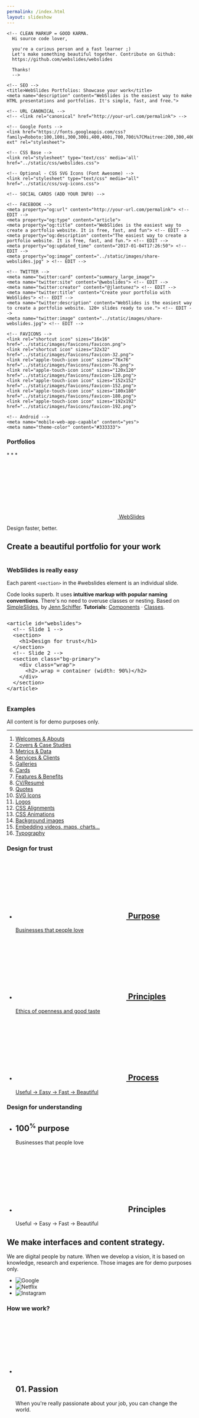 ```yaml
---
permalink: /index.html
layout: slideshow
---
```

<html lang="en" prefix="og: http://ogp.me/ns#">
  <head>
    <meta charset="utf-8">
    <meta name="viewport" content="width=device-width, initial-scale=1">

    <!-- CLEAN MARKUP = GOOD KARMA.
      Hi source code lover,

      you're a curious person and a fast learner ;)
      Let's make something beautiful together. Contribute on Github:
      https://github.com/webslides/webslides

      Thanks!
      -->

    <!-- SEO -->
    <title>WebSlides Portfolios: Showcase your work</title>
    <meta name="description" content="WebSlides is the easiest way to make HTML presentations and portfolios. It's simple, fast, and free.">

    <!-- URL CANONICAL -->
    <!-- <link rel="canonical" href="http://your-url.com/permalink"> -->

    <!-- Google Fonts -->
    <link href="https://fonts.googleapis.com/css?family=Roboto:100,100i,300,300i,400,400i,700,700i%7CMaitree:200,300,400,600,700&amp;subset=latin-ext" rel="stylesheet">

    <!-- CSS Base -->
    <link rel="stylesheet" type='text/css' media='all' href="../static/css/webslides.css">

    <!-- Optional - CSS SVG Icons (Font Awesome) -->
    <link rel="stylesheet" type="text/css" media="all" href="../static/css/svg-icons.css">

    <!-- SOCIAL CARDS (ADD YOUR INFO) -->

    <!-- FACEBOOK -->
    <meta property="og:url" content="http://your-url.com/permalink"> <!-- EDIT -->
    <meta property="og:type" content="article">
    <meta property="og:title" content="WebSlides is the easiest way to create a portfolio website. It is free, fast, and fun"> <!-- EDIT -->
    <meta property="og:description" content="The easiest way to create a portfolio website. It is free, fast, and fun."> <!-- EDIT -->
    <meta property="og:updated_time" content="2017-01-04T17:26:50"> <!-- EDIT -->
    <meta property="og:image" content="../static/images/share-webslides.jpg" > <!-- EDIT -->

    <!-- TWITTER -->
    <meta name="twitter:card" content="summary_large_image">
    <meta name="twitter:site" content="@webslides"> <!-- EDIT -->
    <meta name="twitter:creator" content="@jlantunez"> <!-- EDIT -->
    <meta name="twitter:title" content="Create your portfolio with WebSlides"> <!-- EDIT -->
    <meta name="twitter:description" content="WebSlides is the easiest way to create a portfolio website. 120+ slides ready to use."> <!-- EDIT -->
    <meta name="twitter:image" content="../static/images/share-webslides.jpg"> <!-- EDIT -->

    <!-- FAVICONS -->
    <link rel="shortcut icon" sizes="16x16" href="../static/images/favicons/favicon.png">
    <link rel="shortcut icon" sizes="32x32" href="../static/images/favicons/favicon-32.png">
    <link rel="apple-touch-icon icon" sizes="76x76" href="../static/images/favicons/favicon-76.png">
    <link rel="apple-touch-icon icon" sizes="120x120" href="../static/images/favicons/favicon-120.png">
    <link rel="apple-touch-icon icon" sizes="152x152" href="../static/images/favicons/favicon-152.png">
    <link rel="apple-touch-icon icon" sizes="180x180" href="../static/images/favicons/favicon-180.png">
    <link rel="apple-touch-icon icon" sizes="192x192" href="../static/images/favicons/favicon-192.png">

    <!-- Android -->
    <meta name="mobile-web-app-capable" content="yes">
    <meta name="theme-color" content="#333333">
  </head>
  <body>
    <main role="main">
      <article id="webslides">
        <!-- Quick Guide
          - Each parent <section> in the <article id="webslides"> element is an individual slide.
          - Vertical sliding = <article id="webslides" class="vertical">
          - <div class="wrap"> = container 90% / <div class="wrap size-50"> = 45%;
        -->
        <section class="bg-primary">
         <span class="background dark" style="background-image:url('https://source.unsplash.com/oHrodCLNnU8/')"></span>
          <div class="wrap aligncenter">
            <h1 class="text-landing">Portfolios</h1>
            <p class="text-symbols">* * * </p>
            <p><a class="button ghost" href="https://webslides.tv/webslides-latest.zip" title="Download WebSlides for free"><svg class="fa-cloud-download"><use xlink:href="#fa-cloud-download"></use></svg> WebSlides</a>
            </p>
          </div>
        </section>
        <section>
          <!--.wrap = container (width: 90%) -->
          <div class="wrap aligncenter">
            <p class="text-subtitle">Design faster, better.</p>
            <h2>Create a beautiful portfolio for your work</h2>
          </div>
          <!-- .end .wrap -->
        </section>
        <section>
          <!--.wrap = container (width: 90%) -->
          <div class="wrap">
            <div class="grid vertical-align">
              <div class="column">
                <h3><strong>WebSlides is really easy</strong></h3>
                <p class="text-intro">Each parent <code>&lt;section&gt;</code> in the #webslides element is an individual slide. </p>
                <p>Code looks superb. It uses <strong>intuitive markup with popular naming conventions</strong>. There's no need to overuse classes or nesting. Based on <a href="https://github.com/jennschiffer/SimpleSlides">SimpleSlides</a>, by <a href="http://jennmoney.biz">Jenn Schiffer</a>. <strong>Tutorials</strong>: <a href="../demos/components.html" title="WebSlides Components">Components</a> &middot; <a href="../demos/classes.html" title="WebSlides Classes">Classes</a>.</p>
              </div>
              <!-- .end .column -->
              <div class="column">
                <pre>&lt;article id="webslides"&gt;
  <span class="code-comment">&lt;!-- Slide 1 --&gt;</span>
  &lt;section&gt;
    &lt;h1&gt;Design for trust&lt;/h1&gt;
  &lt;/section&gt;
  <span class="code-comment">&lt;!-- Slide 2 --&gt;</span>
  &lt;section class="bg-primary"&gt;
    &lt;div class="wrap"&gt;
      &lt;h2&gt;.wrap = container (width: 90%)&lt;/h2&gt;
    &lt;/div&gt;
  &lt;/section&gt;
&lt;/article&gt;
</pre>
              </div>
              <!-- .end .column -->
            </div>
            <!-- .end .grid -->
          </div>
          <!-- .end .wrap -->
        </section>
        <section>
          <div class="wrap size-50">
            <h3>Examples</h3>
            <p>All content is for demo purposes only.</p>
            <hr>
            <ol class="text-cols">
              <li><a target="_blank" href="#slide=5">Welcomes & Abouts</a></li>
              <li><a target="_blank" href="#slide=9">Covers & Case Studies</a></li>
              <li><a target="_blank" href="#slide=16">Metrics & Data</a></li>
              <li><a target="_blank" href="#slide=22">Services & Clients</a></li>
              <li><a target="_blank" href="#slide=28">Galleries</a></li>
              <li><a target="_blank" href="#slide=33">Cards</a></li>
              <li><a target="_blank" href="#slide=36">Features & Benefits</a></li>
              <li><a target="_blank" href="#slide=41">CV/Resumé</a></li>
              <li><a target="_blank" href="#slide=45">Quotes</a></li>
              <li><a target="_blank" href="#slide=49">SVG Icons</a></li>
              <li><a target="_blank" href="#slide=50">Logos</a></li>
              <li><a target="_blank" href="#slide=51">CSS Alignments</a></li>
              <li><a target="_blank" href="#slide=62">CSS Animations</a></li>
              <li><a target="_blank" href="#slide=67">Background images</a></li>
              <li><a target="_blank" href="#slide=70">Embedding videos, maps, charts...</a></li>
              <li><a target="_blank" href="#slide=76">Typography</a></li>
            </ol>
          </div>
          <!-- .end .wrap -->
        </section>
        <section>
          <div class="wrap">
            <h1>Design <span>for</span> trust</h1>
            <ul class="flexblock blink border">
              <li>
                <a href="#">
                  <h2>
                    <svg class="fa-bar-chart">
                      <use xlink:href="#fa-bar-chart"></use>
                    </svg>
                    Purpose
                  </h2>
                  Businesses that people love
                </a>
              </li>
              <li>
                <a href="">
                  <h2>
                    <svg class="fa-balance-scale">
                      <use xlink:href="#fa-balance-scale"></use>
                    </svg>
                    Principles
                  </h2>
                  Ethics of openness and good taste
                </a>
              </li>
              <li>
                <a href="#">
                  <h2>
                    <svg class="fa-cog">
                      <use xlink:href="#fa-cog"></use>
                    </svg>
                    Process
                  </h2>
                  Useful &rarr; Easy &rarr; Fast &rarr; Beautiful
                </a>
              </li>
            </ul>
          </div>
          <!-- .end .wrap -->
        </section>
        <section class="bg-primary">
         <div class="wrap">
            <h1>Design <span>for</span> understanding</h1>
            <ul class="flexblock features fadeInUp">
              <li>
                <div>
                  <h2><span>100<sup>%</sup></span> purpose</h2>
                  Businesses that people love
                </div>
              </li>
              <li>
                <div>
                  <h2>
                    <svg class="fa-heart-o">
                      <use xlink:href="#fa-heart-o"></use>
                    </svg>
                    Principles
                  </h2>
                  Useful &rarr; Easy &rarr; Fast &rarr; Beautiful
                </div>
              </li>
            </ul>
          </div>
          <!-- .end .wrap -->
        </section>
        <section>
          <div class="wrap">
            <div class="content-left">
              <h2>We make interfaces and content strategy.</h2>
            </div>
            <!-- end .content-left -->
            <div class="content-left">
              <p>We are digital people by nature. When we develop a vision, it is based on knowledge, research and experience. Those images are for demo purposes only.</p>
            </div>
            <!-- end .content-left -->
            <ul class="flexblock zoomIn">
              <li>
                <div>
                  <img class="blacklogo" src="../static/images/logos/google.svg" alt="Google">
                </div>
              </li>
              <li>
                <div>
                  <img class="blacklogo" src="../static/images/logos/netflix.svg" alt="Netflix">
                </div>
              </li>
              <li>
                <div>
                  <img class="blacklogo" src="../static/images/logos/instagram.svg" alt="Instagram">
                </div>
              </li>
            </ul>
          </div>
          <!-- .end .wrap -->
        </section>
        <section>
          <div class="wrap">
            <h3>How we work?</h3>
            <ul class="flexblock steps">
              <!-- li>a? Add blink = <ul class="flexblock steps blink">-->
              <li>
                <span>
                  <svg class="fa-heartbeat">
                    <use xlink:href="#fa-heartbeat"></use>
                  </svg>
                </span>
                <h2>01. Passion</h2>
                <p>When you're really passionate about your job, you can change the world.</p>
              </li>
              <li>
                <div class="process step-2"></div>
                <span>
                  <svg class="fa-magic">
                    <use xlink:href="#fa-magic"></use>
                  </svg>
                </span>
                <h2>02. Purpose</h2>
                <p>Why does this business exist? How are you different? Why matters?</p>
              </li>
              <li>
                <div class="process step-3"></div>
                <span>
                  <svg class="fa-balance-scale">
                    <use xlink:href="#fa-balance-scale"></use>
                  </svg>
                </span>
                <h2>03. Principles</h2>
                <p>Leadership through openness, empathy, usefulness, and good taste.</p>
              </li>
              <li>
                <div class="process step-4"></div>
                <span>
                  <svg class="fa-cog">
                    <use xlink:href="#fa-cog"></use>
                  </svg>
                </span>
                <h2>04. Process</h2>
                <ul>
                  <li>Useful</li>
                  <li>Easy</li>
                  <li>Fast</li>
                  <li>Beautiful</li>
                </ul>
              </li>
            </ul>
          </div>
          <!-- .end .wrap -->
        </section>
        <section class="aligncenter">
          <!-- Overlay/Opacity: [class*="bg-"] > .background.dark or .light -->
          <span class="background" style="background-image:url('https://source.unsplash.com/xxeAftHHq6E/')"></span>
          <div class="wrap">
            <h2 class="text-landing"><strong>Covers</strong></h2>
          </div>
        </section>
        <section class="bg-black-blue">
          <span class="background dark" style="background-image:url('https://source.unsplash.com/LW3FskrgQ9M/')"></span>
          <div class="wrap size-50">
            <p class="text-subtitle">Mercedes-Benz</p>
            <h2>Defining a new platform for the connected car</h2>
          </div>
          <!-- .end .wrap -->
        </section>
        <section>
          <!-- Overlay/Opacity: [class*="bg-"] > .background.dark or .light -->
          <span class="background" style="background-image:url('https://source.unsplash.com/yssUhIxbUZA/')"></span>
          <div class="wrap">
            <div class="content-left bg-trans-dark fadeInUp">
              <img class="whitelogo" src="../static/images/logos/airbnb.svg" alt="Airbnb">
              <hr>
              <h2><strong>Designing Experiences</strong></h2>
              <p>Meet locals who share your interests.</p>
            </div>
          </div>
          <!-- .end .wrap -->
        </section>
        <section class="bg-apple">
          <span class="background-left-bottom" style="background-image:url('../static/images/iphone-hand.png')"></span>
          <div class="wrap">
            <div class="content-right">
              <h2>
                Redesigning
                <svg class="fa-apple">
                  <use xlink:href="#fa-apple"></use>
                </svg>
                Pay
              </h2>
              <p>Content demo. We've been working with the Acme team over the last three months to build a new app.</p>
              <p>
                <a href="#" class="button" title="Case study">Case study &rsaquo;</a>
                <a href="https://www.apple.com/apple-pay/" class="button ghost" title="Apple Website">Open site &rsaquo;</a>
              </p>
            </div>
          </div>
          <!-- .end .wrap -->
        </section>
        <section class="bg-gradient-white">
          <span class="background-right" style="background-image:url('../static/images/iphone.png')"></span>
          <div class="wrap">
            <div class="content-left">
              <p class="text-subtitle">Christmas Campaign 2016</p>
              <h2>A new home for Apple
              </h2>
              <p>We established visual branding and photography direction. All content is for demo purposes only. </p>
              <p>
                <a href="#" class="button" title="Case study">Case study &rsaquo;</a>
              </p>
            </div>
          </div>
          <!-- .end .wrap -->
        </section>
        <section>
          <div class="wrap">
            <div class="grid vertical-align">
              <div class="column">
                <h2>
                  A Phone by Google
                </h2>
                <p class="text-intro">We worked closely with the very talented people at Acme and created a new website. Content demo. </p>
                <ul class="description">
                  <li>
                    <span class="text-label">
                    Client:
                    </span>
                    Google (2016)
                  </li>
                  <li>
                    <span class="text-label">
                    Services:
                    </span>
                    Web Design
                  </li>
                  <li>
                    <span class="text-label">
                    Website:
                    </span>
                    <a href="https://madeby.google.com/phone/">madeby.google.com/phone</a>
                  </li>
                </ul>
              </div>
              <!-- end .column-->
              <div class="column">
                <figure>
                  <img src="../static/images/android.png" alt="Pixel Phone">
                </figure>
              </div>
              <!-- end figure-->
            </div>
            <!-- end .grid-->
          </div>
          <!-- end .wrap-->
        </section>
        <section class="aligncenter">
          <div class="wrap size-50">
            <figure class="browser">
              <a href="#" title="Title"><img src="https://webslides.tv/static/images/cover-apple.jpg" alt="Screenshot"></a>
            </figure>
            <p>HTML/CSS Browser: <code>.browser</code></p>
          </div>
          <!-- .end .wrap -->
        </section>
        <section>
          <div class="wrap aligncenter">
            <h2><strong>Metrics & Data</strong></h2>
          </div>
          <!-- .end .wrap -->
        </section>
        <section>
          <div class="wrap">
            <div class="content-left">
              <h2>WebSlides help you build a culture of innovation.</h2>
            </div>
            <!-- end .content-left -->
            <div class="content-left">
              <p>Everyone loves stories. WebSlides is about good karma. Hypertext, clean code, and beauty as narrative elements. All content is for demo purposes only.</p>
            </div>
            <!-- end .content-left -->
            <ul class="flexblock metrics">
              <li> Founded
                <span>1976</span>
              </li>
              <li>
                <span>120+</span>
                Prebuilt Slides
              </li>
              <li>
                <span>
                  <svg class="fa-users">
                    <use xlink:href="#fa-users"></use>
                  </svg>
                </span>
                24M Downloads
              </li>
              <li>
                <span>
                  <svg class="fa-line-chart">
                    <use xlink:href="#fa-line-chart"></use>
                  </svg>
                </span>
                Revenue: $16M
              </li>
            </ul>
          </div>
          <!-- .end .wrap -->
        </section>
        <section class="bg-green">
          <div class="wrap">
            <!-- li>a? Add blink (block link) = <ul class="flexblock metrics blink">-->
            <ul class="flexblock metrics border">
              <li> Founded
                <span>2032</span>
              </li>
              <li>
                <span>
                  <svg class="fa-users">
                    <use xlink:href="#fa-users"></use>
                  </svg>
                </span>
                24M Subscribers
              </li>
              <li>
                <span>
                  <svg class="fa-line-chart">
                    <use xlink:href="#fa-line-chart"></use>
                  </svg>
                </span>
                Revenue: $16M
              </li>
              <li>
                Monthly Growth
                <span>64%</span>
              </li>
              <li>
                <span>
                  <svg class="fa-building-o">
                    <use xlink:href="#fa-building-o"></use>
                  </svg>
                </span>
                8 Offices
              </li>
              <li>
                <span>
                  <svg class="fa-smile-o">
                    <use xlink:href="#fa-smile-o"></use>
                  </svg>
                </span>
                48 Employees
              </li>
              <li>
                <span>
                  <svg class="fa-usd">
                    <use xlink:href="#fa-usd"></use>
                  </svg>
                </span>
                EBITDA: $2,4M
              </li>
              <li>
                <span>
                  <svg class="fa-university">
                    <use xlink:href="#fa-university"></use>
                  </svg>
                </span>
                Bank: $32M
              </li>
            </ul>
          </div>
          <!-- .end .wrap -->
        </section>
        <section class="bg-black aligncenter">
          <span class="background" style="background-image:url('https://source.unsplash.com/rCOWMC8qf8A/')"></span>
          <div class="wrap">
            <h2 class="text-data">3,456,789</h2>
            <h3>downloads in first 48 hours </h3>
          </div>
          <!-- .end .wrap -->
        </section>
        <section class="bg-black slide-bottom">
          <span class="background" style="background-image:url('https://source.unsplash.com/RSOxw9X-suY/')"></span>
          <div class="wrap">
            <div class="content-left">
              <p>
                <svg class="large fa-tree">
                  <use xlink:href="#fa-tree"></use>
                </svg>
              </p>
              <h2>1,000,000</h2>
              <h3>We're working to protect up to a million acres of sustainable forest.</h3>
            </div>
          </div>
          <!-- .end .wrap -->
        </section>
        <section class="bg-apple aligncenter">
          <!--.wrap = container (width: 90%) -->
          <div class="wrap">
            <h2 class="text-data">$48 Billion</h2>
            <h3>Revenue in Q2 2019</h3>
          </div>
          <!-- .end .wrap -->
        </section>
        <section>
          <div class="wrap aligncenter">
            <h2><strong>Services & Clients</strong></h2>
          </div>
          <!-- .end .wrap -->
        </section>
        <section class="bg-black-blue">
          <div class="wrap">
            <div class="grid">
              <div class="column">
                <h3>
                  <strong>
                    <svg class="fa-line-chart">
                      <use xlink:href="#fa-line-chart"></use>
                    </svg>
                    Interfaces
                  </strong>
                </h3>
                <p>Design for growth. We've built a team of world-class designers, developers, and managers.</p>
              </div>
              <div class="column">
                <h3>
                  <svg class="fa-film">
                    <use xlink:href="#fa-film"></use>
                  </svg>
                  Videos
                </h3>
                <p>We connect your audience needs, business goals, and brand values into a strategy. </p>
              </div>
              <div class="column">
                <h3>
                  <strong>
                    <svg class="fa-users">
                      <use xlink:href="#fa-users"></use>
                    </svg>
                    Recruiting
                  </strong>
                </h3>
                <p>We offer personalized services with deep expertise in design and technology.</p>
              </div>
              <div class="column">
                <h3>
                  <svg class="fa-graduation-cap">
                    <use xlink:href="#fa-graduation-cap"></use>
                  </svg>
                  Formation
                </h3>
                <p>We train teams to help organizations succeed in the digital age.</p>
              </div>
            </div>
            <!-- end .grid-->
            <hr>
            <p><code>.grid > .column</code></p>
          </div>
        </section>
        <section>
          <div class="wrap">
            <h3>Services</h3>
            <p><code>ul.flexblock</code> (flexible blocks).</p>
            <ul class="flexblock">
              <li>
                <!--div required = padding li or li>a-->
                <div>
                  <h3>Interfaces</h3>
                  <ol>
                    <li>Architecture</li>
                    <li>Design</li>
                    <li>Development</li>
                  </ol>
                </div>
              </li>
              <li>
                <!--div required = padding li or li>a-->
                <div>
                  <h3>Content Strategy</h3>
                  Beautiful and engaging stories that inspires consumers to take action.
                </div>
              </li>
              <li>
                <!--div required = padding li or li>a-->
                <div>
                  <h3>Customer Experience</h3>
                  Attitude. Little details. People always remember how you made them feel.
                </div>
              </li>
              <li>
                <!--div required = padding li or li>a-->
                <div>
                  <h3>Recruitment</h3>
                  We like to help startups by working with them since the beginning.
                </div>
              </li>
            </ul>
          </div>
          <!-- .end .wrap -->
        </section>
        <section>
          <div class="wrap">
            <h3>Services</h3>
            <p><code>ul.flexblock.border.blink</code> (.blink = block link)</p>
            <ul class="flexblock blink border">
              <li>
                <a href="#" title="Block Link = .blink">
                  <!--div required = padding li or li>a-->
                  <div>
                    <h3>Interfaces</h3>
                    <ol>
                      <li>Architecture</li>
                      <li>Design</li>
                      <li>Development</li>
                    </ol>
                  </div>
                </a>
              </li>
              <li>
                <a href="#" title="Block Link = .blink">
                  <!--div required = padding li or li>a-->
                  <div>
                    <h3>Content Strategy</h3>
                    Beautiful and engaging stories that inspires consumers to take action.
                  </div>
                </a>
              </li>
              <li>
                <a href="#" title="Block Link = .blink">
                  <!--div required = padding li or li>a-->
                  <div>
                    <h3>Customer Experience</h3>
                    Attitude. Little details. People always remember how you made them feel.
                  </div>
                </a>
              </li>
              <li>
                <a href="">
                  <!--div required = padding li or li>a-->
                  <div>
                    <h3>Recruitment</h3>
                    We like to help startups by working with them since the beginning.
                  </div>
                </a>
              </li>
              <li>
                <a href="#" title="Block Link = .blink">
                  <!--div required = padding li or li>a-->
                  <div>
                    <img class="aligncenter" src="../static/images/logos/google.svg" alt="Google"> Collaboration with the Acme team to design their mobile apps.
                  </div>
                </a>
              </li>
              <li>
                <a href="#" title="Block Link = .blink">
                  <!--div required = padding li or li>a-->
                  <div>
                    <img class="aligncenter blacklogo" src="../static/images/logos/google.svg" alt="Google"> We worked closely with the UX team on photography for the site. <code>img.blacklogo</code>
                  </div>
                </a>
              </li>
              <li>
                <a href="#" title="Block Link = .blink">
                  <!--div required = padding li or li>a-->
                  <div>
                    <img class="aligncenter graylogo" src="../static/images/logos/google.svg" alt="Google"> Acme hired us to help make the reading experience totally engaging. <code>img.graylogo</code>
                  </div>
                </a>
              </li>
              <li class="bg-blue">
                <a href="#" title="Block Link = .blink">
                  <!--div required = padding li or li>a-->
                  <div>
                    <img class="aligncenter whitelogo" src="../static/images/logos/google.svg" alt="Google"> We worked with Acme to develop recruiting processes. <code>img.whitelogo</code>
                  </div>
                </a>
              </li>
            </ul>
          </div>
          <!-- .end .wrap -->
        </section>
        <section>
          <div class="wrap">
            <h2>Clients</h2>
            <p><code>ul.flexblock.clients</code></p>
            <ul class="flexblock clients">
              <li>
                <a href="#" title="Client">
                  <figure>
                    <img class="blacklogo" src="../static/images/logos/google.svg" alt="Google">
                    <figcaption>
                      <h3>Interfaces</h3>
                      <p>Collaboration with the Acme team to design their mobile apps. <code>img.blacklogo</code></p>
                    </figcaption>
                  </figure>
                </a>
              </li>
              <li>
                <a href="#" title="Client">
                  <figure>
                    <img class="blacklogo" src="../static/images/logos/netflix.svg" alt="Netflix">
                    <figcaption>
                      <h3>Brand</h3>
                      <p>We worked with the UX team on photography for the site <code>img.blacklogo</code></p>
                    </figcaption>
                  </figure>
                </a>
              </li>
              <li>
                <a href="#" title="Client">
                  <figure>
                    <img class="blacklogo" src="../static/images/logos/microsoft.svg" alt="Microsoft">
                    <figcaption>
                      <h3>Recruiting</h3>
                      <p>We worked with the design team to develop recruiting processes. <code>img.blacklogo</code></p>
                    </figcaption>
                  </figure>
                </a>
              </li>
              <li>
                <a href="#" title="Client">
                  <figure>
                    <img class="blacklogo" src="../static/images/logos/airbnb.svg" alt="Airbnb">
                    <figcaption>
                      <h3>Interfaces</h3>
                      <p>We partnered with various Airbnb divisions to create a campaign for Airbnb Trips.</p>
                    </figcaption>
                  </figure>
                </a>
              </li>
            </ul>
          </div>
          <!-- .end .wrap -->
        </section>
        <section>
          <div class="wrap">
            <h2>Clients</h2>
            <p><code>ul.flexblock.clients.border</code></p>
            <ul class="flexblock clients border">
              <li>
                <a href="#" title="Client">
                  <figure>
                    <img class="blacklogo" src="../static/images/logos/google.svg" alt="Google">
                    <figcaption>
                      <h3>Interfaces</h3>
                      <p>Collaboration with the Acme team to design their mobile apps. <code>img.blacklogo</code></p>
                    </figcaption>
                  </figure>
                </a>
              </li>
              <li>
                <a href="#" title="Client">
                  <figure>
                    <img class="blacklogo" src="../static/images/logos/netflix.svg" alt="Netflix">
                    <figcaption>
                      <h3>Brand</h3>
                      <p>We worked with the UX team on photography for the site <code>img.blacklogo</code></p>
                    </figcaption>
                  </figure>
                </a>
              </li>
              <li>
                <a href="#" title="Client">
                  <figure>
                    <img class="blacklogo" src="../static/images/logos/microsoft.svg" alt="Microsoft">
                    <figcaption>
                      <h3>Recruiting</h3>
                      <p>We worked with the design team to develop recruiting processes. <code>img.blacklogo</code></p>
                    </figcaption>
                  </figure>
                </a>
              </li>
              <li>
                <a href="#" title="Client">
                  <figure>
                    <img class="blacklogo" src="../static/images/logos/airbnb.svg" alt="Airbnb">
                    <figcaption>
                      <h3>Interfaces</h3>
                      <p>We partnered with various Airbnb divisions to create a campaign for Airbnb Trips.</p>
                    </figcaption>
                  </figure>
                </a>
              </li>
            </ul>
          </div>
          <!-- .end .wrap -->
        </section>
        <section>
          <div class="wrap aligncenter">
            <h2><strong>Galleries</strong></h2>
          </div>
          <!-- .end .wrap -->
        </section>
        <section>
          <div class="wrap">
            <p><code>.flexblock.gallery</code></p>
            <hr>
            <ul class="flexblock gallery">
              <li>
                <a href="../demos/why-webslides.html" title="Why WebSlides?">
                  <figure>
                    <img alt="Thumbnail Why WebSlides?" src="https://webslides.tv/static/images/demos-why.png">
                    <figcaption>
                      <h2>Why WebSlides?</h2>
                    </figcaption>
                  </figure>
                </a>
              </li>
              <li>
                <a href="../demos/landings.html" title="Landings">
                  <figure>
                    <img alt="Thumbnail Landings" src="https://webslides.tv/static/images/demos-landings.png">
                    <figcaption>
                      <h2>Landings</h2>
                    </figcaption>
                  </figure>
                </a>
              </li>
              <li>
                <a href="../demos/portfolios.html" title="Portfolios">
                  <figure>
                    <img alt="Thumbnail Portfolios" src="https://webslides.tv/static/images/demos-portfolios.png">
                    <figcaption>
                      <h2>Portfolios</h2>
                    </figcaption>
                  </figure>
                </a>
              </li>
              <li>
                <a href="../demos/keynote.html" title="Apple Keynote">
                  <figure>
                    <img alt="Thumbnail Apple Keynote" src="https://webslides.tv/static/images/demos-apple.png">
                    <figcaption>
                      <h2>Apple Keynote</h2>
                    </figcaption>
                  </figure>
                </a>
              </li>
            </ul>
          </div>
          <!-- .end .wrap -->
        </section>
        <section>
          <div class="wrap">
            <h3>Team</h3>
            <p><code>.flexblock.gallery</code></p>
            <ul class="flexblock gallery">
              <li>
                <a href="#">
                  <figure>
                    <img alt="Thumbnail " src="https://source.unsplash.com/E6MWxCjNhYs/800x600">
                    <figcaption>
                      <h2>Alicia Jiménez</h2>
                      <p>Founder & CEO</p>
                    </figcaption>
                  </figure>
                </a>
              </li>
              <li>
                <a href="#">
                  <figure>
                    <img alt="Thumbnail" src="https://source.unsplash.com/6anudmpILw4/800x600">
                    <figcaption>
                      <h2>Sam Trololovitz</h2>
                      <p>Master of nothing</p>
                    </figcaption>
                  </figure>
                </a>
              </li>
              <li>
                <a href="#">
                  <figure>
                    <img alt="Thumbnail" src="https://source.unsplash.com/IFxjDdqK_0U/800x600">
                    <figcaption>
                      <h2>Erin Gustafson</h2>
                      <p>VP of Design</p>
                    </figcaption>
                  </figure>
                </a>
              </li>
            </ul>
          </div>
          <!-- .end .wrap -->
        </section>
        <section>
          <div class="wrap">
            <h3>Team</h3>
            <p><code>.flexblock.gallery</code></p>
            <ul class="flexblock gallery">
              <li>
                <a href="#">
                  <figure>
                    <img alt="Thumbnail " src="https://source.unsplash.com/IFxjDdqK_0U/800x600">
                    <div class="overlay">
                      <h2>Mila Yang</h2>
                      <p>The Boss</p>
                    </div>
                  </figure>
                </a>
              </li>
              <li>
                <a href="#">
                  <figure>
                    <img alt="Thumbnail" src="https://source.unsplash.com/zhkTCCmD4xI/800x600">
                    <div class="overlay">
                      <h2>Shin Ahmed</h2>
                      <p>CTO</p>
                    </div>
                  </figure>
                </a>
              </li>
              <li>
                <a href="#">
                  <figure>
                    <img alt="Thumbnail" src="https://source.unsplash.com/uPGOEbjbVGA/800x600">
                    <div class="overlay">
                      <h2>Julia Porter</h2>
                      <p>Digital Designer</p>
                    </div>
                  </figure>
                </a>
              </li>
            </ul>
          </div>
          <!-- .end .wrap -->
        </section>
        <section>
          <div class="wrap">
            <p><code>.flexblock.gallery</code></p>
            <ul class="flexblock gallery">
              <li>
                <a href="#">
                  <div class="overlay">
                    <h2>Watchly</h2>
                    <p>Dec 12, 2018</p>
                  </div>
                  <img alt="Thumbnail " src="https://source.unsplash.com/A5-Xr7WyktQ/800x600">
                </a>
              </li>
              <li>
                <a href="#">
                  <div class="overlay">
                    <h2>Camour</h2>
                    <p>Nov 18, 2017</p>
                  </div>
                  <img alt="Thumbnail " src="https://source.unsplash.com/kt_s46DVgJA/800x600">
                </a>
              </li>
            </ul>
          </div>
          <!-- .end .wrap -->
        </section>
        <section>
          <div class="wrap aligncenter">
            <h2><strong>Cards</strong></h2>
          </div>
          <!-- .end .wrap -->
        </section>
        <section>
          <div class="wrap">
            <div class="card-50 bg-white">
              <figure>
                <img src="https://source.unsplash.com/BoBmrZ8epMA/800x600" alt="Mobile Screenshot">
                <figcaption>
                  <a href="https://unsplash.com/@anniespratt">
                    <svg class="fa-camera">
                      <use xlink:href="#fa-camera"></use>
                    </svg>
                    Annie Spratt (Unsplash)
                  </a>
                </figcaption>
              </figure>
              <!-- end figure-->
              <div class="flex-content">
                <h2>
                  Travis
                </h2>
                <p>.card-50.bg-white</p>
                <p>
                  Travis is the most popular travel app in the world.  It collects reviews from travellers about hotels, restaurants and attractions. We partnered with various divisions to create a campaign for Travis Pro.
                </p>
                <ul class="description">
                  <li>
                    <strong class="text-label">Role:</strong> Content Strategy
                  </li>
                  <li><strong class="text-label">Client:</strong> Travis</li>
                  <li><strong class="text-label">Year:</strong> 2017</li>
                </ul>
              </div>
              <!-- end .flex-content-->
            </div>
            <!-- end .card-60-->
          </div>
          <!-- .end .wrap -->
        </section>
        <section class="fullscreen">
          <div class="card-50">
            <figure>
              <img src="https://source.unsplash.com/vCF5sB7QecM/" alt="iWatch">
              <figcaption>
                <a href="https://unsplash.com/@crew" title="By Crew">
                  <svg class="fa-camera">
                    <use xlink:href="#fa-camera"></use>
                  </svg>
                  Crew (Unsplash)
                </a>
              </figcaption>
            </figure>
            <!-- end figure-->
            <div class="flex-content">
              <h2>Watchly
              </h2>
              <p>.fullscreen > .card-50</p>
              <p class="text-intro">These days it's easy to make interfaces. There are a lot of
                frameworks out there, but it's still really hard to make a great interface.
              </p>
              <ul class="description">
                <li>
                  <strong class="text-label">Role:</strong> Frontend
                </li>
                <li><strong class="text-label">Client:</strong> Acme</li>
                <li><strong class="text-label">Year:</strong> 2018</li>
              </ul>
            </div>
            <!-- end .flex-content-->
          </div>
        </section>
        <section>
          <div class="wrap aligncenter">
            <h2><strong>Features & Benefits</strong></h2>
          </div>
          <!-- .end .wrap -->
        </section>
        <section>
          <div class="wrap">
            <h2>Features</h2>
            <ul class="flexblock features">
              <li>
                <div>
                  <h2>
                    <span>&rarr;</span>
                    Simple Navigation
                  </h2>
                  with arrow keys and swipe.
                </div>
              </li>
              <li>
                <div>
                  <h2>
                    <svg class="fa-link">
                      <use xlink:href="#fa-link"></use>
                    </svg>
                    Permalinks
                  </h2>
                  Go to a specific slide.
                </div>
              </li>
              <li>
                <div>
                  <h2>
                    <svg class="fa-clock-o">
                      <use xlink:href="#fa-clock-o"></use>
                    </svg>
                    Slide Counter
                  </h2>
                  Current/Total number
                </div>
              </li>
              <li>
                <div>
                  <h2>
                    <span>40<sup>+</sup></span>
                    Beautiful Components
                  </h2>
                  Covers, cards, quotes...
                </div>
              </li>
              <li>
                <div>
                  <h2>
                    <svg class="fa-text-height">
                      <use xlink:href="#fa-text-height"></use>
                    </svg>
                    Vertical Rhythm
                  </h2>
                  Use multiples of 8.
                </div>
              </li>
              <li>
                <div>
                  <h2>
                    <span>500<sup>+</sup></span>
                    SVG Icons
                  </h2>
                  Font Awesome Kit.
                </div>
              </li>
            </ul>
          </div>
        </section>
        <section>
          <span class="background-left-bottom" style="background-image:url('../static/images/iphone-hand.png')"></span>
          <div class="wrap">
            <div class="content-right">
              <ul class="flexblock specs">
                <li>
                  <div>
                    <svg class="fa-bolt">
                      <use xlink:href="#fa-bolt"></use>
                    </svg>
                    <h2>Incredibly fast</h2>
                    Just hold your iPhone near the reader.
                  </div>
                </li>
                <li>
                  <div>
                    <svg class="fa-globe">
                      <use xlink:href="#fa-globe"></use>
                    </svg>
                    <h2>Works with all major banks</h2>
                    Apple Pay is accepted in restaurants, hotels...
                  </div>
                </li>
                <li>
                  <div>
                    <svg class="fa-lock">
                      <use xlink:href="#fa-lock"></use>
                    </svg>
                    <h2>The safer way to pay</h2>
                    Your card number is never stored.
                  </div>
                </li>
              </ul>
            </div>
          </div>
          <!-- .end .wrap -->
        </section>
        <section>
          <span class="background-right" style="background-image:url('../static/images/iphone.png')"></span>
          <!--.wrap = container (width: 90%) -->
          <div class="wrap">
            <div class="content-left">
              <h2>Call to action</h2>
              <p>WebSlides help you build a culture of innovation. Leadership through openness and good taste.</p>
              <div class="content-left">
                <h3>Benefit 1</h3>
                <p>The easiest way to make HTML presentations. Incredibly versatile. 120+ slides.</p>
              </div>
              <!-- .end .content-left -->
              <div class="content-left">
                <h3>Benefit 2</h3>
                <p>The art of storytelling. Inspire teams, fascinate customers, and gain attention from investors.</p>
              </div>
              <!-- .end .content-left -->
            </div>
            <!-- .end .content-left -->
          </div>
          <!-- .end .wrap -->
        </section>
        <section>
          <div class="wrap">
            <h2>.grid > .column</h2>
            <hr>
            <div class="grid">
              <div class="column">
                <svg class="fa-desktop large">
                  <use xlink:href="#fa-desktop"></use>
                </svg>
                <h3>Service</h3>
                <p>We make interfaces and help organizations connect with their audience.</p>
              </div>
              <div class="column">
                <svg class="fa-globe large">
                  <use xlink:href="#fa-globe"></use>
                </svg>
                <h3>Benefit 2</h3>
                <p>We are specialists in branding for organizations with a global market in mind.</p>
              </div>
              <div class="column">
                <h3>
                  <svg class="fa-line-chart">
                    <use xlink:href="#fa-line-chart"></use>
                  </svg>
                  About 3
                </h3>
                <p>Over the years we've been fortunate to work with some of the most respected brands in the world.</p>
              </div>
              <div class="column">
                <h3>
                  <svg class="fa-magic">
                    <use xlink:href="#fa-magic"></use>
                  </svg>
                  Feature 4
                </h3>
                <p>Finally, everything you need to make HTML presentations in a simple way.</p>
              </div>
            </div>
            <!-- end .grid-->
          </div>
        </section>
        <section>
          <div class="wrap aligncenter">
            <h2><strong>CV/Resumé</strong></h2>
          </div>
          <!-- .end .wrap -->
        </section>
        <section>
          <div class="wrap">
            <h2>Worked with</h2>
            <ul class="flexblock border blink">
              <li>
                <a href="">
                  <h3>Google</h3>
                  2020.- Google Drive
                </a>
              </li>
              <li><a href=""><strong>Facebook</strong> 2019.- F8 Conference</a></li>
              <li><a href=""><strong>The New York Times</strong>2017.- Recruitment</a></li>
              <li><a href=""><strong>Netflix</strong> 2016.- Mobile Apps</a></li>
              <li><a href=""><strong>Airbnb</strong>2016.- Creative Direction</a></li>
              <li><a href=""><strong>Microsoft</strong> 2016.- Content Strategy</a></li>
              <li><a href=""><strong>Instagram</strong>2015.- Identity</a></li>
              <li><a href=""><strong>Spotify</strong> 2014.- TV Commercials</a></li>
            </ul>
          </div>
          <!-- .end .wrap -->
        </section>
        <section>
          <div class="wrap">
            <ul class="work">
              <li class="work-label">
                <p class="work-work">Work</p>
                <p class="work-client">Client</p>
                <p class="work-services">Services</p>
                <p class="work-date">Year</p>
              </li>
              <li>
                <a href="#" rel="external">
                  <p class="work-work"><span>Redesign of Netflix</span></p>
                  <p class="work-client"><span>Netflix</span></p>
                  <p class="work-services"><span>Frontend</span></p>
                  <p class="work-date"><span>2015-2016</span></p>
                </a>
              </li>
              <li>
                <a href="#" rel="external">
                  <p class="work-work"><span>Airbnb TV Commercials</span></p>
                  <p class="work-client"><span>Airbnb</span></p>
                  <p class="work-services"><span>Video, Storytelling</span></p>
                  <p class="work-date"><span>2015</span></p>
                </a>
              </li>
              <li>
                <a href="#" rel="external">
                  <p class="work-work"><span>Tesla Software</span></p>
                  <p class="work-client"><span>Tesla Motors</span></p>
                  <p class="work-services"><span>Visual Design</span></p>
                  <p class="work-date"><span>2014</span></p>
                </a>
              </li>
            </ul>
          </div>
          <!-- .end .wrap -->
        </section>
        <section>
          <div class="wrap">
            <ul class="flexblock activity">
              <li>
                <a href="#" title="VP of Designer at ACME">
                  <p class="year">
                    2016
                  </p>
                  <p class="title">
                    VP of Designer at ACME
                  </p>
                  <p class="summary">
                    This is a job description for the VP of Design role at ACME. Be concise. Content like a tweet: 2-3 lines recommended.
                  </p>
                </a>
              </li>
              <li>
                <a href="#" title="Co-Founder of Delta">
                  <p class="year">
                    2015
                  </p>
                  <p class="title">
                    Co-Founder of Delta
                  </p>
                  <p class="summary">
                    The culture within an organization is an essential part for success. This is a job description. Be concise. 2-3 lines recommended.
                  </p>
                </a>
              </li>
              <li>
                <a href="#" title="Co-Founder of GAMMA">
                  <p class="year">
                    2013
                  </p>
                  <p class="title">
                    Interaction Designer at GAMMA
                  </p>
                  <p class="summary">
                    Authority is distributed, though not evenly or permanently. Keep it simple. Be concise. 2-3 lines recommended.
                  </p>
                </a>
              </li>
            </ul>
          </div>
          <!-- .end .wrap -->
        </section>
        <section>
          <div class="wrap aligncenter">
            <h2><strong>Quotes</strong></h2>
          </div>
          <!-- .end .wrap -->
        </section>
        <section>
          <!--.wrap = container (width: 90%) -->
          <div class="wrap size-50 aligncenter">
              <h2><strong>Why WebSlides?</strong></h2>
              <blockquote>
                <p>"I feel guilty as a web designer when I have to use PowerPoint and Keynote. So I made #WebSlides."</p>
                <p><cite> <img class="avatar-40" src="../static/images/avatar.jpg" alt="Avatar"> <a href="http://twitter.com/jlantunez/">@jlantunez</a></cite></p>
              </blockquote>
          </div>
          <!-- .end .wrap -->
        </section>
        <section class="bg-black-blue">
          <!--.wrap = container (width: 90%) -->
          <div class="wrap">
            <blockquote class="text-quote">
              <p>When I'm working on a problem, I never think about beauty. But when I have finished, if the solution is not beautiful, I know it is wrong.</p>
              <p><cite><a href="https://en.wikipedia.org/wiki/Buckminster_Fuller">R. Buckminster Fuller</a>.</cite></p>
            </blockquote>
          </div>
          <!-- .end .wrap -->
        </section>
        <section>
          <span class="background-left-bottom" style="background-image:url('https://webslides.tv/static/images/satya.png')"></span>
          <div class="wrap">
            <div class="content-right">
              <blockquote>
                <p>"There is something only a CEO uniquely can do, which is set that tone, which can then capture the soul of the collective."</p>
                <p><cite>Satya Nadella, CEO of Microsoft.</cite></p>
              </blockquote>
            </div>
          </div>
          <!-- .end .wrap -->
        </section>
        <section>
          <div class="wrap size-50">
            <p class="text-subtitle">Optional &middot; 500+ icons</p>
            <h2>
              <a href="http://fontawesome.io/icons/">
                <svg class="fa-flag">
                  <use xlink:href="#fa-flag"></use>
                </svg>
                Font Awesome
              </a>
              as SVG icons
            </h2>
            <pre>&lt;svg class="fa-flag"&gt;
	&lt;use xlink:href="#fa-flag"&gt;&lt;/use&gt;
&lt;/svg&gt;</pre>
            <p>How to change icons?</p>
            <ol class="text-cols">
              <li>Go to <a href="http://fontastic.me/">fontastic.me</a>.</li>
              <li>Create a free account.</li>
              <li>Select new icons.</li>
              <li>Publish as SVG sprite.</li>
              <li>Edit <strong>svg-icons.css</strong> and <strong>svg.icons.js</strong>.</li>
            </ol>
          </div>
          <!-- .end .wrap -->
        </section>
        <section>
          <div class="wrap">
            <h2>Transparent Logos</h2>
            <p>
              Change the color of a .svg/.png image using CSS. Images are property of their respective owners.
            </p>
            <hr>
            <ul class="flexblock">
              <li>
                <div>
                  <img src="../static/images/logos/google.svg" alt="Google">
                  <p><strong>Height recommended</strong>: 48px</p>
                </div>
              </li>
              <li>
                <div>
                  <img class="blacklogo" src="../static/images/logos/google.svg" alt="Google">
                  <code>img.blacklogo</code>
                </div>
              </li>
              <li>
                <div>
                  <img class="graylogo" src="../static/images/logos/google.svg" alt="Google">
                  <code>img.graylogo</code>
                </div>
              </li>
              <li class="bg-green">
                <div>
                  <img class="whitelogo" src="../static/images/logos/google.svg" alt="Google">
                  <code>img.whitelogo</code>
                </div>
              </li>
            </ul>
          </div>
          <!-- .end .wrap -->
        </section>
        <section>
          <div class="wrap aligncenter">
            <h2><strong>CSS Alignments</strong></h2>
          </div>
          <!-- .end .wrap -->
        </section>
        <section>
          <header>
            <!--.wrap o <nav> = container 1200px -->
            <div class="wrap">
              <p class="logo"><a href="#" title="Logo">Logo</a> <span class="alignright">.alignright</span></p>
            </div>
          </header>
          <div class="aligncenter fadeInUp">
            <h2>Simple CSS Alignments</h2>
            <p>Put content wherever you want.</p>
          </div>
          <footer>
            <div class="wrap">
              <p>
                <span class="alignleft">
                Footer
                </span>
                <span class="alignright">
                  <a href="#" title="Twitter">
                    <svg class="fa-twitter">
                      <use xlink:href="#fa-twitter"></use>
                    </svg>
                    @username
                  </a>
                </span>
              </p>
            </div>
          </footer>
        </section>
        <section class="slide-top">
          <div class="wrap">
            <div class="content-left">
              <h3>1/9 left top</h3>
              <p>Put content wherever you want. Have less. Do more. Create beautiful solutions.</p>
              <p><code>.slide-top and .content-left</code></p>
            </div>
          </div>
          <!-- .end .wrap -->
        </section>
        <section class="slide-top">
          <div class="wrap">
            <div class="content-center">
              <h3>2/9 center top</h3>
              <p>Beauty is a concept based on aesthetics which is quite subjective and cultural.</p>
              <p><code>.slide-top and .content-center</code></p>
            </div>
          </div>
          <!-- .end .wrap -->
        </section>
        <section class="slide-top">
          <div class="wrap">
            <div class="content-right">
              <h3>3/9 right top</h3>
              <p>Harmony and admiration are two universal elements which guide us in order to consider something beautiful.</p>
              <p><code>.slide-top and .content-right</code></p>
            </div>
          </div>
          <!-- .end .wrap -->
        </section>
        <section>
          <div class="wrap">
            <div class="content-left">
              <h3>4/9 left center</h3>
              <p>The term interaction design was first coined by Bill Moggridge and Bill Verplank in the mid-1980s.</p>
              <p><code>.content-left</code></p>
            </div>
          </div>
          <!-- .end .wrap -->
        </section>
        <section>
          <div class="wrap">
            <div class="content-center">
              <h3>5/9 center</h3>
              <p>Emotional and pleasure theories exist to explain people's responses to the use of interactive products.</p>
              <p><code>.content-center</code></p>
            </div>
          </div>
          <!-- .end .wrap -->
        </section>
        <section>
          <div class="wrap">
            <div class="content-right">
              <h3>6/9 right center</h3>
              <p>Simplicity is a major concern in interaction design. The aim is clarity.</p>
              <p><code>.content-right</code></p>
            </div>
          </div>
          <!-- .end .wrap -->
        </section>
        <section class="slide-bottom">
          <div class="wrap">
            <div class="content-left">
              <h3>7/9 left bottom</h3>
              <p>Information architecture is the structural design of shared information environments.</p>
              <p><code>.slide-bottom</code> and <code>.content-left</code></p>
            </div>
          </div>
          <!-- .end .wrap -->
        </section>
        <section class="slide-bottom">
          <div class="wrap">
            <div class="content-center">
              <h3>8/9 center bottom</h3>
              <p>The "a-ha moment" is the moment where there is suddenly a clear forward path.</p>
              <p><code>.slide-bottom</code> and <code>.content-center</code></p>
            </div>
          </div>
          <!-- .end .wrap -->
        </section>
        <section class="slide-bottom">
          <div class="wrap">
            <div class="content-right">
              <h3>9/9 right bottom</h3>
              <p>Philosophy of language seeks to understand the relationship between language and reality.</p>
              <p><code>.slide-bottom</code> and <code>.content-right</code></p>
            </div>
          </div>
          <!-- .end .wrap -->
        </section>
        <section>
          <div class="wrap size-50">
            <h2>CSS Animations</h2>
            <p>Fadein transition to all slides.</p>
            <pre>&lt;article id="webslides"&gt;
  &lt;section&gt;
    &lt;div class="wrap fadeInUp"&gt;
      &lt;h1&gt;Slide&lt;/h1&gt;
    &lt;/div&gt;
  &lt;/section&gt;
&lt;/article&gt;</pre>
            <p>Just 5 basic animations: .fadeIn, .fadeInUp, .zoomIn, .slideInLeft, and .slideInRight.</p>
          </div>
          <!-- .end .wrap -->
        </section>
        <section>
          <div class="wrap aligncenter fadeInUp">
            <h2>Slide</h2>
            <p>.fadeInUp</p>
          </div>
          <!-- .end .wrap -->
        </section>
        <section>
          <div class="wrap size-40 zoomIn aligncenter">
            <figure>
              <img src="../static/images/android.png" alt="Pixel Phone">
            </figure>
            <p>.zoomIn</p>
          </div>
          <!-- .end .wrap -->
        </section>
        <section>
          <div class="wrap size-50">
            <h3>.slow (animation duration)</h3>
            <pre>&lt;section&gt;
      &lt;div class="wrap"&gt;
      	&lt;h2 class="fadeIn slow"&gt;Slide 1&lt;/h2&gt;
      &lt;/div&gt;
&lt;/section&gt;</pre>
          </div>
          <!-- .end .wrap -->
        </section>
        <section>
          <div class="wrap aligncenter">
            <h2 class="fadeIn slow">h2.fadeIn.slow</h2>
          </div>
          <!-- .end .wrap -->
        </section>
        <section>
          <div class="wrap aligncenter">
            <h2><strong>Background Images</strong></h2>
          </div>
          <!-- .end .wrap -->
        </section>
        <section>
          <span class="background" style="background-image:url('https://source.unsplash.com/LcDPAqX8dt8/)"></span>
          <div class="wrap size-50">
            <h3>
              <svg class="fa-camera">
                <use xlink:href="#fa-camera"></use>
              </svg>
              Unsplash = Fullscreen Backgrounds
            </h3>
            <p class="text-intro"><a href="https://source.unsplash.com/">How to embed Unsplash photos? &rarr;</a></p>
            <pre>&lt;section&gt;
  &lt;span class="background" style="background-image:url('https://source.unsplash.com/LcDPAqX8dt8/')"&gt;&lt;/span&gt;
  &lt;div class="wrap"&gt;
    &lt;h1&gt;Slide&lt;/h1&gt;
  &lt;/div&gt;
&lt;/section&gt;</pre>
    <p>
      <svg class="fa-info">
        <use xlink:href="#fa-info"></use>
      </svg>
      Position .background outside of .wrap container.
    </p>
      	  </div>
          <!-- .end .wrap -->
        </section>
        <section>
          <div class="wrap">
            <h3>15 Different Backgrounds</h3>
              <ul class="text-cols">
                <li><strong>.background</strong> (cover)</li>
                <li>.background-top (cover)</li>
                <li>.background-bottom (cover)</li>
                <li>.background.light</li>
                <li>.background.dark</li>
                <li>.background-center</li>
                <li>.background-center-top</li>
                <li>.background-center-bottom</li>
                <li>.background-left</li>
                <li>.background-left-top</li>
                <li>.background-left-bottom</li>
                <li>.background-right</li>
                <li>.background-right-top</li>
                <li>.background-right-bottom</li>
                <li>.background-anim</li>
              </ul>
          </div>
          <!-- .end .wrap -->
        </section>
        <section>
          <div class="wrap aligncenter">
            <h2><strong>Embedding Media</strong></h2>
            <p>Videos, charts, maps...</p>
          </div>
          <!-- .end .wrap -->
        </section>
        <section>
          <div class="wrap">
            <div class="content-left">
              <h3><a href="https://webslides.tv/demos/media#slide=2">YouTube API</a></h3>
              <p>Embed videos with loop, autoplay, and muted attributes.</p>
              <pre>&lt;div class="embed"&gt;
 &lt;iframe src="https://www.youtube.com/embed/XjJQBjWYDTs"&gt;
 &lt;/iframe&gt;
&lt;/div&gt;</pre>
              <p><code>.embed</code> (responsive)</p>
            </div>
            <!-- end .content-left -->
            <div class="content-left">
              <!-- <div class="embed"> = Responsive -->
              <div class="embed">
                <iframe src="https://www.youtube.com/embed/XjJQBjWYDTs" allowfullscreen></iframe>
              </div>
              <!-- end .embed -->
            </div>
            <!-- end .content-left -->
          </div>
          <!-- .end .wrap -->
        </section>
        <section>
          <div class="wrap size-60">
            <!-- Responsive video/iframe... Add <div class="embed"> -->
            <div class="embed">
              <div data-youtube data-youtube-id="vXeF6Uot8pk" data-autoplay></div>
            </div>
            <!-- .end .embed -->
          </div>
          <!-- .end .wrap -->
        </section>
        <section class="fullscreen">
          <!-- Fullscreen Video -->
          <div class="embed">
            <div data-youtube data-youtube-id="b4LrTkWq9jU" data-autoplay></div>
          </div>
          <!-- .end .embed -->
        </section>
        <section class="fullscreen bg-black aligncenter">
         <div class="embed">
           <video autoplay loop muted poster="https://webslides.tv/static/images/peggy.jpg">
            <source src="https://webslides.tv/static/videos/peggy.mp4" type="video/mp4">
           </video>
          </div><!-- .end .embed -->
          <!-- .wrap = container (width: 90%) -->
          <div class="wrap size-50">
            <h2><strong>We build brands with integrity and substance</strong></h2>
          </div>
          <!-- .end .wrap -->
        </section>
        <section class="fullscreen bg-blue">
         <div class="embed dark">
           <video autoplay loop muted poster="https://webslides.tv/static/images/peggy.jpg">
            <source src="https://webslides.tv/static/videos/peggy.mp4" type="video/mp4">
           </video>
          </div>
          <!-- .embed -->
          <!-- .wrap = container (width: 90%) -->
          <div class="wrap size-50">
            <h2><strong>We help with design direction</strong></h2>
            <p>0verlay: <code>section.fullscreen.bg-blue > .embed.dark</code> or .light</p>
          </div>
          <!-- .end .wrap -->
        </section>
        <section class="bg-primary">
          <div class="wrap size-50">
            <p class="text-context">Status of Net Neutrality around the world.</p>
            <div class="embed">
              <iframe width='800' height='450' src='https://dejiaccessnow.carto.com/viz/4f239c60-356f-11e5-b01c-0e853d047bba/embed_map' allowfullscreen></iframe>
            </div>
            <!-- .end .embed -->
          </div>
          <!-- .end .wrap -->
        </section>
        <section>
          <div class="wrap aligncenter">
            <h2><strong>Typography</strong></h2>
          </div>
          <!-- .end .wrap -->
        </section>
        <section>
          <div class="wrap">
            <div class="cta">
              <div class="number">
                <p><span>Ag</span></p>
              </div>
              <!--end .number -->
              <div class="benefit">
                <p class="text-subtitle">Roboto in <a href="https://www.google.com/fonts#QuickUsePlace:quickUse/Family:Roboto:400,700,700italic,400italic,300,300italic">Google Fonts</a>.</p>
                <h3><strong>The quick brown fox jumps over the lazy dog</strong>.</h3>
                <p>ABCDEFGHIJKLMNOPQRSTUVWXYZ</p>
                <p>abcdefghijklmnopqrstuvwxyz</p>
                <p>1234567890(,.;:?!$&*)</p>
              </div>
              <!--end .benefit -->
            </div>
            <!--end .cta -->
          </div>
          <!-- .end .wrap -->
        </section>
        <section>
          <div class="wrap">
            <div class="cta text-serif">
              <div class="number">
                <p><span>Ag</span></p>
              </div>
              <!--end .number -->
              <div class="benefit">
                <p class="text-subtitle">Maitree in <a href="https://fonts.google.com/specimen/Maitree">Google Fonts</a>.</p>
                <h3><strong>The quick brown fox jumps over the lazy dog</strong>.</h3>
                <p>ABCDEFGHIJKLMNOPQRSTUVWXYZ</p>
                <p>abcdefghijklmnopqrstuvwxyz</p>
                <p>1234567890(,.;:?!$&*)</p>
              </div>
              <!--end .benefit -->
            </div>
            <!--end .cta -->
          </div>
          <!-- .end .wrap -->
        </section>
        <section class="bg-apple aligncenter">
          <div class="wrap">
            <div class="cta">
              <div class="number">
                <p><span>Ag</span></p>
              </div>
              <!--end .number -->
              <div class="benefit">
                <p>.text-apple, .bg-apple {font-family: "San Francisco";}</p>
                <h3><strong>The quick brown fox jumps over the lazy dog</strong>.</h3>
                <p>ABCDEFGHIJKLMNOPQRSTUVWXYZ</p>
                <p>abcdefghijklmnopqrstuvwxyz</p>
                <p>1234567890(,.;:?!$&*)</p>
              </div>
              <!--end .benefit -->
            </div>
            <!--end .cta -->
          </div>
          <!-- .end .wrap -->
        </section>

      </article>
    </main>
    <!--main-->

    <!-- Required -->
    <script src="../static/js/webslides.js"></script>

    <script>
      window.ws = new WebSlides();
    </script>

    <!-- OPTIONAL - svg-icons.js (fontastic.me - Font Awesome as svg icons) -->
    <script defer src="../static/js/svg-icons.js"></script>

  </body>
</html>